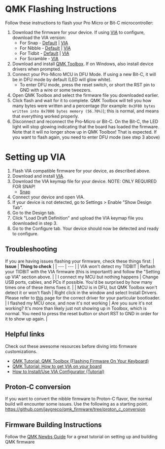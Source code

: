 # QMK Flashing Instructions

Follow these instructions to flash your Pro Micro or Bit-C microcontroller:

1. Download the firmware for your device. If using [VIA](https://caniusevia.com) to configure, download the VIA version:
   - For Snap - [Default](https://github.com/nullbitsco/firmware/releases/download/latest/nullbitsco_snap_default.hex) | [VIA](https://github.com/nullbitsco/firmware/releases/download/latest/nullbitsco_snap_via.hex)
   - For Nibble - [Default](https://github.com/nullbitsco/firmware/releases/download/latest/nullbitsco_nibble_default.hex) | [VIA](https://github.com/nullbitsco/firmware/releases/download/latest/nullbitsco_nibble_via.hex)
   - For Tidbit - [Default](https://github.com/nullbitsco/firmware/releases/download/latest/nullbitsco_tidbit_default.hex) | [VIA](https://github.com/nullbitsco/firmware/releases/download/latest/nullbitsco_tidbit_via.hex)
   - For Scramble - [VIA](https://github.com/nullbitsco/firmware/releases/download/latest/nullbitsco_scramble_via.hex)
1. Download and install [QMK Toolbox](https://github.com/qmk/qmk_toolbox/releases). If on Windows, also install device drivers when prompted.
1. Connect your Pro-Micro MCU in DFU Mode. If using a new Bit-C, it will be in DFU mode by default (LED will glow white).
   - To enter DFU mode, press the reset switch, or short the RST pin to GND with a wire or some tweezers.
1. Open QMK Toolbox and select the firmware file you downloaded earlier.
1. Click flash and wait for it to complete. QMK Toolbox will tell you how many bytes were written and a percentage (for example: `0x3F80 bytes written into 0x7000 bytes memory (56.70%)`); this is normal, and means that everything worked properly.
1. Disconnect and reconnect the Pro-Micro or Bit-C. On the Bit-C, the LED light will stop glowing indicating that the board has loaded the firmware. Note that it will no longer show up in QMK Toolbox! That is expected. If you want to flash again, you need to enter DFU mode (see step 3 above)

# Setting up VIA

1. Flash VIA compatible firmware for your device, as described above.
1. Download and install [VIA](https://caniusevia.com).
1. Download the VIA keymap file for your device. NOTE: ONLY REQUIRED FOR SNAP!
   - [Snap](https://raw.githubusercontent.com/nullbitsco/snap/main/keymaps/via/snap_v3.json)
3. Connect your device and open VIA.
4. If your device is not detected, go to Settings > Enable "Show Design Tab".
5. Go to the Design tab.
6. Click "Load Draft Definition" and upload the VIA keymap file you downloaded in step 3.
7. Go to the Configure tab. Your device should now be detected and ready to configure.

## <a name="troubleshooting"></a> Troubleshooting

If you are having issues flashing your firmware, check these things first:
| **Issue** | **Thing to check** |
| --- | --- |
| VIA won't detect my TIDBIT | Reflash your TIDBIT with the VIA firmware (this is important!) and follow the "Setting up VIA" section above. |
| I connect my MCU but nothing happens | Change USB ports, cables, and PCs if possible. You'd be surprised by how many times one of these items fixes it. |
| MCU is in DFU, but QMK Toolbox won't detect it or won't flash | Right click in the window and select Install Drivers. Please refer to [this](https://docs.qmk.fm/#/driver_installation_zadig?id=list-of-known-bootloaders) page for the correct driver for your particular bootloader. |
I flashed my MCU once, and now it's not working | Are you sure it's not working? It's more than likely just not showing up in Toolbox, which is normal. You need to press the reset button or short RST to GND in order for it to show up again. |

## <a name="helpful_links"></a> Helpful links

Check out these awesome resources before diving into firmware customizations.

- [QMK Tutorial: QMK Toolbox (Flashing Firmware On Your Keyboard)](https://youtu.be/fuBJbdCFF0Q)
- [QMK Tutorial: How to get VIA on your board](https://youtu.be/lyvf7Yp1z5g)
- [How to Install/Use VIA Configurator (Tutorial)](https://youtu.be/78zVepszCmE)

## <a name="proton_c"></a> Proton-C conversion

If you want to convert the nibble firmware to Proton-C flavor, the normal build will encounter some issues. Use the following as a starting point.
https://github.com/jaygreco/qmk_firmware/tree/proton_c_conversion

## Firmware Building Instructions

Follow the [QMK Newbs Guide](https://docs.qmk.fm/#/newbs) for a great tutorial on setting up and building QMK firmware
